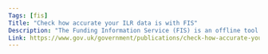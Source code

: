 ```yaml
---
Tags: [fis]
Title: "Check how accurate your ILR data is with FIS"
Description: "The Funding Information Service (FIS) is an offline tool for checking your individualised learner record (ILR) data."
Link: https://www.gov.uk/government/publications/check-how-accurate-your-ilr-data-is-with-fis
---
```

